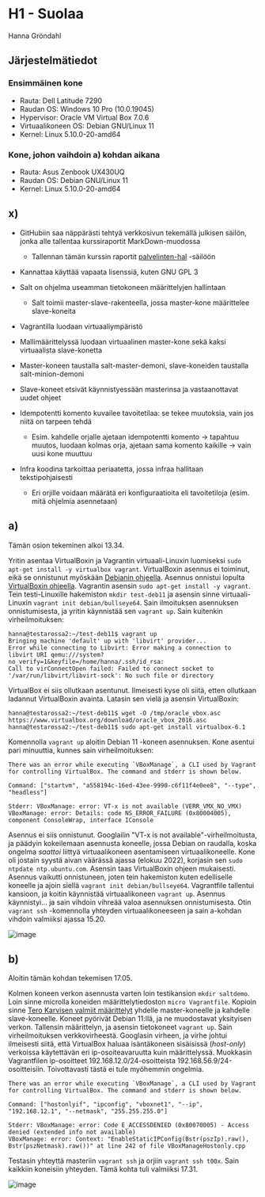 # H1 - Suolaa

Hanna Gröndahl

## Järjestelmätiedot

### Ensimmäinen kone

- Rauta: Dell Latitude 7290
- Raudan OS: Windows 10 Pro (10.0.19045)
- Hypervisor: Oracle VM Virtual Box 7.0.6
- Virtuaalikoneen OS: Debian GNU/Linux 11
- Kernel: Linux 5.10.0-20-amd64

### Kone, johon vaihdoin a) kohdan aikana

- Rauta: Asus Zenbook UX430UQ
- Raudan OS: Debian GNU/Linux 11
- Kernel: Linux 5.10.0-20-amd64

## x) 

- GitHubiin saa näppärästi tehtyä verkkosivun tekemällä julkisen säilön, jonka alle tallentaa kurssiraportit MarkDown-muodossa 
  - Tallennan tämän kurssin raportit [palvelinten-hal](https://github.com/hannagrn/palvelinten-hal/) -säilöön
- Kannattaa käyttää vapaata lisenssiä, kuten GNU GPL 3

- Salt on ohjelma useamman tietokoneen määrittelyjen hallintaan
  - Salt toimii master-slave-rakenteella, jossa master-kone määrittelee slave-koneita
- Vagrantilla luodaan virtuaaliympäristö 
- Mallimäärittelyssä luodaan virtuaalinen master-kone sekä kaksi virtuaalista slave-konetta
- Master-koneen taustalla salt-master-demoni, slave-koneiden taustalla salt-minion-demoni
- Slave-koneet etsivät käynnistyessään masterinsa ja vastaanottavat uudet ohjeet
- Idempotentti komento kuvailee tavoitetilaa: se tekee muutoksia, vain jos niitä on tarpeen tehdä
  - Esim. kahdelle orjalle ajetaan idempotentti komento -> tapahtuu muutos, luodaan kolmas orja, ajetaan sama komento kaikille -> vain uusi kone muuttuu
- Infra koodina tarkoittaa periaatetta, jossa infraa hallitaan tekstipohjaisesti
  - Eri orjille voidaan määrätä eri konfiguraatioita eli tavoitetiloja (esim. mitä ohjelmia asennetaan)

## a)

Tämän osion tekeminen alkoi 13.34.

Yritin asentaa VirtualBoxin ja Vagrantin virtuaali-Linuxin luomiseksi `sudo apt-get install -y virtualbox vagrant`. VirtualBoxin asennus ei toiminut, eikä se onnistunut myöskään [Debianin ohjeella](https://wiki.debian.org/VirtualBox). Asennus onnistui lopulta [VirtualBoxin ohjeella](https://www.virtualbox.org/wiki/Linux_Downloads). Vagrantin asensin `sudo apt-get install -y vagrant`. Tein testi-Linuxille hakemiston `mkdir test-deb11` ja asensin sinne virtuaali-Linuxin `vagrant init debian/bullseye64`. Sain ilmoituksen asennuksen onnistumisesta, ja yritin käynnistää sen `vagrant up`. Sain kuitenkin virheilmoituksen:

    hanna@testarossa2:~/test-deb11$ vagrant up
    Bringing machine 'default' up with 'libvirt' provider...
    Error while connecting to Libvirt: Error making a connection to libvirt URI qemu:///system?no_verify=1&keyfile=/home/hanna/.ssh/id_rsa:
    Call to virConnectOpen failed: Failed to connect socket to '/var/run/libvirt/libvirt-sock': No such file or directory
    
VirtualBox ei siis ollutkaan asentunut. Ilmeisesti kyse oli siitä, etten ollutkaan ladannut VirtualBoxin avainta. Latasin sen vielä ja asensin VirtualBoxin:

    hanna@testarossa2:~/test-deb11$ wget -O /tmp/oracle_vbox.asc https://www.virtualbox.org/download/oracle_vbox_2016.asc
    hanna@testarossa2:~/test-deb11$ sudo apt-get install virtualbox-6.1

Komennolla `vagrant up` aloitin Debian 11 -koneen asennuksen. Kone asentui pari minuuttia, kunnes sain virheilmoituksen:

    There was an error while executing `VBoxManage`, a CLI used by Vagrant
    for controlling VirtualBox. The command and stderr is shown below.

    Command: ["startvm", "a558194c-16ed-43ee-9990-c6f11f4e0ee8", "--type", "headless"]

    Stderr: VBoxManage: error: VT-x is not available (VERR_VMX_NO_VMX)
    VBoxManage: error: Details: code NS_ERROR_FAILURE (0x80004005), component ConsoleWrap, interface IConsole

Asennus ei siis onnistunut.  Googlailin "VT-x is not available"-virheilmoitusta, ja päädyin kokeilemaan asennusta koneelle, jossa Debian on raudalla, koska ongelma _saattoi_ liittyä virtuaalikoneen asentamiseen virtuaalikoneelle. Kone oli jostain syystä aivan väärässä ajassa (elokuu 2022), korjasin sen `sudo ntpdate ntp.ubuntu.com`. Asensin taas VirtualBoxin ohjeen mukaisesti. Asennus vaikutti onnistuneen, joten tein hakemiston kuten edelliselle koneelle ja ajoin siellä `vagrant init debian/bullseye64`. Vagrantfile tallentui kansioon, ja koitin käynnistää virtuaalikoneen `vagrant up`. Asennus käynnistyi... ja sain vihdoin vihreää valoa asennuksen onnistumisesta. Otin `vagrant ssh` -komennolla yhteyden virtuaalikoneeseen ja sain a-kohdan vihdoin valmiiksi ajassa 15.20.

![image](https://user-images.githubusercontent.com/122886984/229353445-31288a76-846e-4b62-a524-3d8cbf14281d.png)

## b)

Aloitin tämän kohdan tekemisen 17.05.

Kolmen koneen verkon asennusta varten loin testikansion `mkdir saltdemo`. Loin sinne microlla koneiden määrittelytiedoston `micro Vagrantfile`. Kopioin sinne [Tero Karvisen valmiit määrittelyt](https://terokarvinen.com/2023/salt-vagrant/) yhdelle master-koneelle ja kahdelle slave-koneelle. Koneet pyörivät Debian 11:llä, ja ne muodostavat yksityisen verkon. Tallensin määrittelyn, ja asensin tietokoneet `vagrant up`. Sain virheilmoituksen verkkovirheestä. Googlasin virheen, ja virhe johtui ilmeisesti siitä, että VirtualBox haluaa isäntäkoneen sisäisissä (*host-only*) verkoissa käytettävän eri ip-osoiteavaruutta kuin määrittelyssä. Muokkasin Vagrantfilen ip-osoitteet 192.168.12.0/24-osoitteista 192.168.56.9/24-osoitteisiin. Toivottavasti tästä ei tule myöhemmin ongelmia.

    There was an error while executing `VBoxManage`, a CLI used by Vagrant
    for controlling VirtualBox. The command and stderr is shown below.

    Command: ["hostonlyif", "ipconfig", "vboxnet1", "--ip", "192.168.12.1", "--netmask", "255.255.255.0"]

    Stderr: VBoxManage: error: Code E_ACCESSDENIED (0x80070005) - Access denied (extended info not available)
    VBoxManage: error: Context: "EnableStaticIPConfig(Bstr(pszIp).raw(), Bstr(pszNetmask).raw())" at line 242 of file VBoxManageHostonly.cpp

Testasin yhteyttä masteriin `vagrant ssh` ja orjiin `vagrant ssh t00x`. Sain kaikkiin koneisiin yhteyden. Tämä kohta tuli valmiiksi 17.31.

![image](https://user-images.githubusercontent.com/122886984/229359690-e7be4163-9dce-497f-b6eb-e7d0df7bd826.png)
